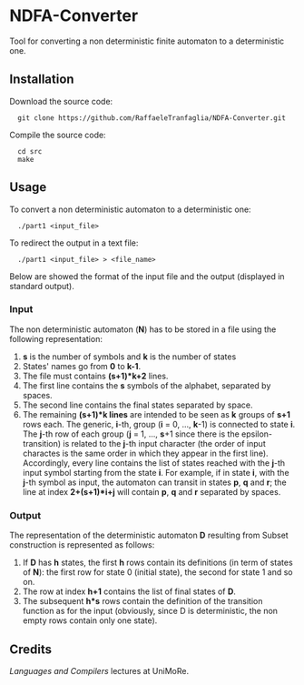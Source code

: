 # NDFA-Converter
Tool for converting a non deterministic finite automaton to a deterministic one.

## Installation
Download the source code:  
```
  git clone https://github.com/RaffaeleTranfaglia/NDFA-Converter.git
```
Compile the source code:  
```
  cd src
  make
```

## Usage
To convert a non deterministic automaton to a deterministic one:
```
  ./part1 <input_file>
```
To redirect the output in a text file:  
```
  ./part1 <input_file> > <file_name>
```
Below are showed the format of the input file and the output (displayed in standard output).  

### Input
The non deterministic automaton (**N**) has to be stored in a file using the following representation:
1. **s** is the number of symbols and **k** is the number of states
2. States' names go from **0** to **k-1**.
3. The file must contains **(s+1)\*k+2** lines.
4. The first line contains the **s** symbols of the alphabet, separated by spaces.
5. The second line contains the final states separated by space.
6. The remaining **(s+1)\*k lines** are intended to be seen as **k** groups of **s+1** rows each. The generic, **i**-th, group (**i** = 0, ..., **k**-1) is connected to state **i**. The **j**-th row of each group (**j** = 1, ..., **s**+1 since there is the epsilon-transition) is related to the **j**-th input character (the order of input charactes is the same order in which they appear in the first line). Accordingly, every line contains the list of states reached with the **j**-th input symbol starting from the state **i**. For example, if in state **i**, with the **j**-th symbol as input, the automaton can transit in states **p**, **q** and **r**; the line at index **2+(s+1)\*i+j** will contain **p**, **q** and **r** separated by spaces.

### Output
The representation of the deterministic automaton **D** resulting from Subset construction is represented as follows:
1. If **D** has **h** states, the first **h** rows contain its definitions (in term of states of **N**): the first row for state 0 (initial state), the second for state 1 and so on.
2. The row at index **h+1** contains the list of final states of **D**.
3. The subsequent **h*s** rows contain the definition of the transition function as for the input (obviously, since D is deterministic, the non empty rows contain only one state).


## Credits
_Languages and Compilers_ lectures at UniMoRe.
